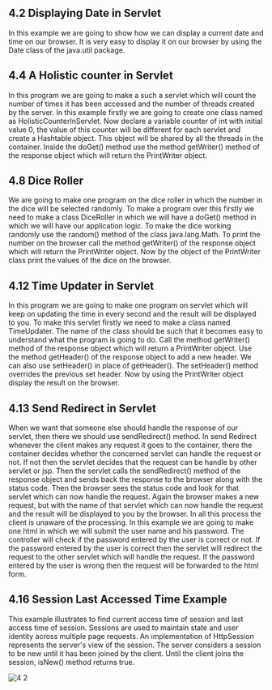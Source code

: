 4.2 Displaying Date in Servlet
------------------------------
In this example we are going to show how we can display a current date and time on our browser. It is very easy to display it on our browser by using the Date class of the java.util package.

4.4 A Holistic counter in Servlet
---------------------------------
In this program we are going to make a such a servlet which will count the number of times it has been accessed and the number of threads created by the server.
In this example firstly we are going to create one class named as HolisticCounterInServlet. Now declare a variable counter of int with initial value 0, the value of this counter will be different for each servlet and create a Hashtable object. This object will be shared by all the threads in the container. Inside the doGet() method use the method getWriter() method of the response object which will return the PrintWriter object. 

4.8 Dice Roller
---------------
We are going to make one program on the dice roller in which the number in the dice will be selected randomly.
To make a program over this firstly we need to make a class DiceRoller in which we will have a doGet() method in which we will have our application logic. To make the dice working randomly use the random() method of the class java.lang.Math. To print the number on the browser call the method getWriter() of the response object which will return the PrintWriter object. Now by the object of the PrintWriter class print the values of the dice on the browser. 

4.12 Time Updater in Servlet
----------------------------
In this program we are going to make one program on servlet which will keep on updating the time in every second and the result will be displayed to you.
To make this servlet firstly we need to make a class named TimeUpdater.  The name of the class should be such that it becomes easy to understand what the program is going to do. Call the method getWriter() method of the response object which will return a PrintWriter object. Use the method getHeader() of the response object to add a new header. We can also use setHeader() in place of getHeader(). The setHeader() method overrides the previous set header. Now by using the PrintWriter object display the result on the browser.

4.13 Send Redirect in Servlet
-----------------------------
When we want that someone else should handle the response of our servlet, then there we should use sendRedirect() method.
In send Redirect whenever the client makes any request it goes to the container, there the container decides whether the concerned servlet can handle the request or not. If not then the servlet decides that the request can be handle by other servlet or jsp. Then the servlet calls the sendRedirect() method of the response object and sends back the response to the browser along with the status code. Then the browser sees the status code and look for that servlet which can now handle the request. Again the browser makes a new request, but with the name of that servlet which can now handle the request and the result will be displayed to you by the browser. In all this process the client is unaware of the processing.
In this example we are going to make one html in which we will submit the user name and his password. The controller will check if the password entered by the user is correct or not. If the password entered by the user is correct then the servlet will redirect the request to the other servlet which will handle the request. If the password entered by the user is wrong then the request will be forwarded to the html form.

4.16 Session Last Accessed Time Example
---------------------------------------
This example illustrates to find current  access time of session  and last access time of session. Sessions are used to maintain state and user identity across multiple page requests. An implementation of HttpSession represents the server's view of the session. The server considers a session to be new until it has been joined by the client. Until the client joins the session, isNew() method returns true.

![4 2](https://cloud.githubusercontent.com/assets/16949849/13057758/3c0004b0-d444-11e5-99b2-9382aae20375.png)
